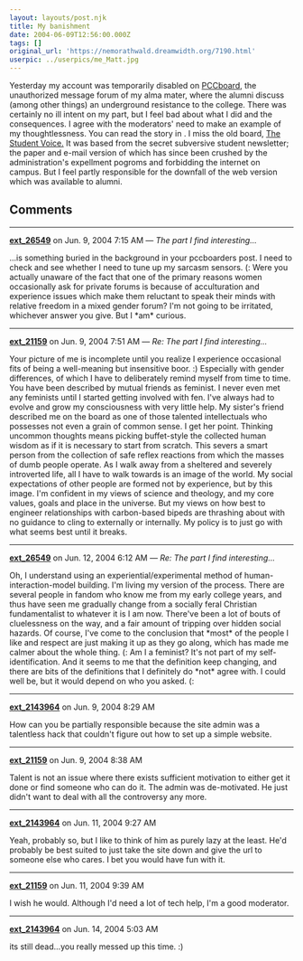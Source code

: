 ```yaml
---
layout: layouts/post.njk
title: My banishment
date: 2004-06-09T12:56:00.000Z
tags: []
original_url: 'https://nemorathwald.dreamwidth.org/7190.html'
userpic: ../userpics/me_Matt.jpg
---
```

Yesterday my account was temporarily disabled on [PCCboard](http://www.pccboard.com/), the unauthorized message forum of my alma mater, where the alumni discuss (among other things) an underground resistance to the college. There was certainly no ill intent on my part, but I feel bad about what I did and the consequences. I agree with the moderators' need to make an example of my thoughtlessness. You can read the story in . I miss the old board, [The Student Voice.](http://www.pensacolachristiancollege.com) It was based from the secret subversive student newsletter; the paper and e-mail version of which has since been crushed by the administration's expellment pogroms and forbidding the internet on campus. But I feel partly responsible for the downfall of the web version which was available to alumni.

## Comments

---

**[ext_26549](https://www.dreamwidth.org/users/ext_26549)** on Jun. 9, 2004 7:15 AM — *The part I find interesting...*

...is something buried in the background in your pccboarders post. I need to check and see whether I need to tune up my sarcasm sensors. (: Were you actually unaware of the fact that one of the primary reasons women occasionally ask for private forums is because of acculturation and experience issues which make them reluctant to speak their minds with relative freedom in a mixed gender forum? I'm not going to be irritated, whichever answer you give. But I \*am\* curious.

---

**[ext_21159](https://www.dreamwidth.org/users/ext_21159)** on Jun. 9, 2004 7:51 AM — *Re: The part I find interesting...*

Your picture of me is incomplete until you realize I experience occasional fits of being a well-meaning but insensitive boor. :) Especially with gender differences, of which I have to deliberately remind myself from time to time. You have been described by mutual friends as feminist. I never even met any feminists until I started getting involved with fen. I've always had to evolve and grow my consciousness with very little help. My sister's friend described me on the board as one of those talented intellectuals who possesses not even a grain of common sense. I get her point. Thinking uncommon thoughts means picking buffet-style the collected human wisdom as if it is necessary to start from scratch. This severs a smart person from the collection of safe reflex reactions from which the masses of dumb people operate. As I walk away from a sheltered and severely introverted life, all I have to walk towards is an image of the world. My social expectations of other people are formed not by experience, but by this image. I'm confident in my views of science and theology, and my core values, goals and place in the universe. But my views on how best to engineer relationships with carbon-based bipeds are thrashing about with no guidance to cling to externally or internally. My policy is to just go with what seems best until it breaks.

---

**[ext_26549](https://www.dreamwidth.org/users/ext_26549)** on Jun. 12, 2004 6:12 AM — *Re: The part I find interesting...*

Oh, I understand using an experiential/experimental method of human-interaction-model building. I'm living my version of the process. There are several people in fandom who know me from my early college years, and thus have seen me gradually change from a socially feral Christian fundamentalist to whatever it is I am now. There've been a lot of bouts of cluelessness on the way, and a fair amount of tripping over hidden social hazards. Of course, I've come to the conclusion that \*most\* of the people I like and respect are just making it up as they go along, which has made me calmer about the whole thing. (: Am I a feminist? It's not part of my self-identification. And it seems to me that the definition keep changing, and there are bits of the definitions that I definitely do \*not\* agree with. I could well be, but it would depend on who you asked. (:

---

**[ext_2143964](https://www.dreamwidth.org/users/ext_2143964)** on Jun. 9, 2004 8:29 AM

How can you be partially responsible because the site admin was a talentless hack that couldn't figure out how to set up a simple website.

---

**[ext_21159](https://www.dreamwidth.org/users/ext_21159)** on Jun. 9, 2004 8:38 AM

Talent is not an issue where there exists sufficient motivation to either get it done or find someone who can do it. The admin was de-motivated. He just didn't want to deal with all the controversy any more.

---

**[ext_2143964](https://www.dreamwidth.org/users/ext_2143964)** on Jun. 11, 2004 9:27 AM

Yeah, probably so, but I like to think of him as purely lazy at the least. He'd probably be best suited to just take the site down and give the url to someone else who cares. I bet you would have fun with it.

---

**[ext_21159](https://www.dreamwidth.org/users/ext_21159)** on Jun. 11, 2004 9:39 AM

I wish he would. Although I'd need a lot of tech help, I'm a good moderator.

---

**[ext_2143964](https://www.dreamwidth.org/users/ext_2143964)** on Jun. 14, 2004 5:03 AM

its still dead...you really messed up this time. :)
